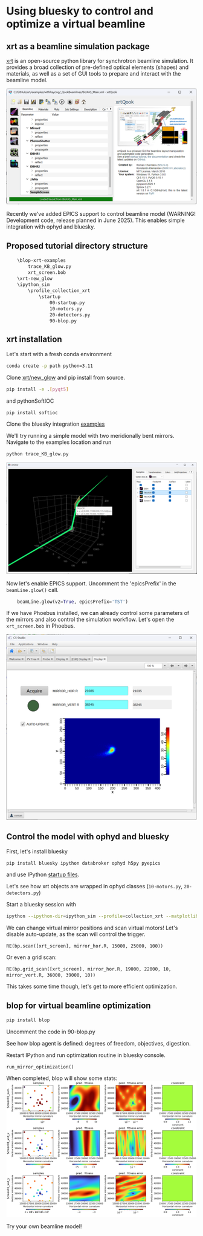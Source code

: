 # Using bluesky to control and optimize a virtual beamline

## xrt as a beamline simulation package
[xrt](https://xrt.readthedocs.io/) is an open-source python library for synchrotron beamline simulation. It provides a broad
collection of pre-defined optical elements (shapes) and materials, as well as a set of GUI tools to
prepare and interact with the beamline model.

![xrt_gui](images/xrt_qook.png)

Recently we've added EPICS support to control beamline model (WARNING! Development code, release planned in June 2025).
This enables simple integration with ophyd and bluesky.

## Proposed tutorial directory structure
```tutorial-top-level
    \blop-xrt-examples
        trace_KB_glow.py
        xrt_screen.bob
    \xrt-new_glow
    \ipython_sim
        \profile_collection_xrt
            \startup
                00-startup.py
                10-motors.py
                20-detectors.py
                90-blop.py
```


## xrt installation
Let's start with a fresh conda environment

```bash
conda create -p path python=3.11
```

Clone [xrt/new_glow](https://github.com/kklmn/xrt/tree/new_glow) and pip install from source.

```bash
pip install -e .[pyqt5]
```

and pythonSoftIOC

```bash
pip install softioc
```

Clone the bluesky integration [examples](https://github.com/yxrmz/blop-xrt-examples/tree/main)

We'll try running a simple model with two meridionally bent mirrors. Navigate to the examples location and run

```bash
python trace_KB_glow.py
```

![xrt_gui](images/xrt_glow.png)

Now let's enable EPICS support.
Uncomment the 'epicsPrefix' in the `beamLine.glow()` call.

```python
    beamLine.glow(v2=True, epicsPrefix='TST')
```

If we have Phoebus installed, we can already control some parameters of the mirrors and also control the simulation workflow.
Let's open the `xrt_screen.bob` in Phoebus.

![xrt_screen_bob](images/phoebus_xrt.png)

## Control the model with ophyd and bluesky

First, let's install bluesky

```bash
pip install bluesky ipython databroker ophyd h5py pyepics
```

and use IPython [startup files](https://github.com/yxrmz/profile_collection_xrt).

Let's see how xrt objects are wrapped in ophyd classes (`10-motors.py`, `20-detectors.py`)

Start a bluesky session with

```bash
ipython --ipython-dir=ipython_sim --profile=collection_xrt --matplotlib=qt
```
 
We can change virtual mirror positions and scan virtual motors! Let's disable auto-update, as the scan will control the trigger.

```ipython
RE(bp.scan([xrt_screen], mirror_hor.R, 15000, 25000, 100))
```

Or even a grid scan:

```ipython
RE(bp.grid_scan([xrt_screen], mirror_hor.R, 19000, 22000, 10, mirror_vert.R, 36000, 39000, 10))
```

This takes some time though, let's get to more efficient optimization.

## blop for virtual beamline optimization

```bash
pip install blop
```

Uncomment the code in 90-blop.py

See how blop agent is defined: degrees of freedom, objectives, digestion.

Restart IPython and run optimization routine in bluesky console.

```ipython
run_mirror_optimization()
```

When completed, blop will show some stats:
![blop_stats](images/blop_opt.png)

Try your own beamline model!
